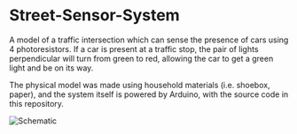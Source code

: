 # Street-Sensor-System
A model of a traffic intersection which can sense the presence of cars using 4 photoresistors. If a car is present at a traffic stop, the pair of lights perpendicular will turn from green to red, allowing the car to get a green light and be on its way.

The physical model was made using household materials (i.e. shoebox, paper), and the system itself is powered by Arduino, with the source code in this repository.

![Schematic](https://github.com/tejaswilkhoo/Street-Sensor-System/blob/images/schematic.png?raw=true)
